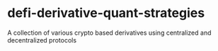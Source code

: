 # defi-derivative-quant-strategies
A collection of various crypto based derivatives using centralized and decentralized protocols
